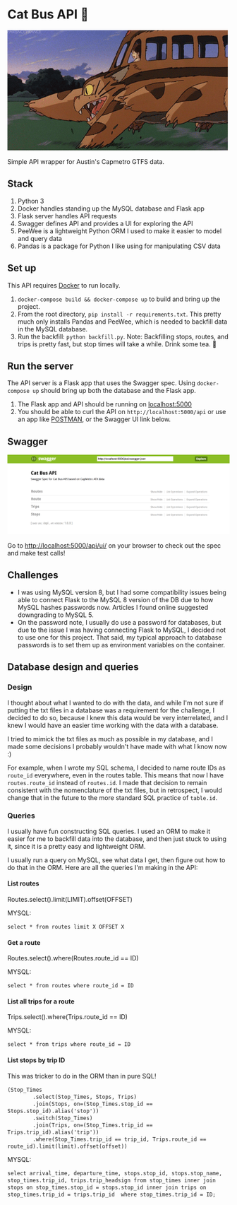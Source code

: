 # Cat Bus API 🚌

![Cat Bus](app/static/img/catbus.gif)

Simple API wrapper for Austin's Capmetro GTFS data.

## Stack

1. Python 3
1. Docker handles standing up the MySQL database and Flask app
1. Flask server handles API requests
1. Swagger defines API and provides a UI for exploring the API
1. PeeWee is a lightweight Python ORM I used to make it easier to model and query data
1. Pandas is a package for Python I like using for manipulating CSV data

## Set up

This API requires [Docker](https://www.docker.com) to run locally.

1. `docker-compose build && docker-compose up` to build and bring up the project.
1. From the root directory, `pip install -r requirements.txt`. This pretty much only installs Pandas and PeeWee, which is needed to backfill data in the MySQL database.
1. Run the backfill: `python backfill.py`. Note: Backfilling stops, routes, and trips is pretty fast, but stop times will take a while. Drink some tea. 🍵

## Run the server

The API server is a Flask app that uses the Swagger spec. Using `docker-compose up` should bring up both the database and the Flask app.

1. The Flask app and API should be running on [localhost:5000](http://localhost:5000)
1. You should be able to curl the API on `http://localhost:5000/api` or use an app like [POSTMAN](https://www.getpostman.com/), or the Swagger UI link below.

## Swagger

![Swagger UI](app/static/img/swagger-ui.png)

Go to [http://localhost:5000/api/ui/](http://localhost:5000/api/ui/) on  your browser to check out the spec and make test calls!

## Challenges

* I was using MySQL version 8, but I had some compatibility issues being able to connect Flask to the MySQL 8 version of the DB due to how MySQL hashes passwords now. Articles I found online suggested downgrading to MySQL 5.
* On the password note, I usually do use a password for databases, but due to the issue I was having connecting Flask to MySQL, I decided not to use one for this project. That said, my typical approach to database passwords is to set them up as environment variables on the container.

## Database design and queries

### Design

I thought about what I wanted to do with the data, and while I'm not sure if putting the txt files in a database was a requirement for the challenge, I decided to do so, because I knew this data would be very interrelated, and I knew I would have an easier time working with the data with a database.

I tried to mimick the txt files as much as possible in my database, and I made some decisions I probably wouldn't have made with what I know now :)

For example, when I wrote my SQL schema, I decided to name route IDs as `route_id` everywhere, even in the routes table. This means that now I have `routes.route_id` instead of `routes.id`. I made that decision to remain consistent with the nomenclature of the txt files, but in retrospect, I would change that in the future to the more standard SQL practice of `table.id`.

### Queries

I usually have fun constructing SQL queries. I used an ORM to make it easier for me to backfill data into the database, and then just stuck to using it, since it is a pretty easy and lightweight ORM. 

I usually run a query on MySQL, see what data I get, then figure out how to do that in the ORM. Here are all the queries I'm making in the API:

#### List routes

Routes.select().limit(LIMIT).offset(OFFSET)

MYSQL:

```
select * from routes limit X OFFSET X
```

#### Get a route

Routes.select().where(Routes.route_id == ID)

MYSQL:

```
select * from routes where route_id = ID
```

#### List all trips for a route

Trips.select().where(Trips.route_id == ID)

MYSQL:

```
select * from trips where route_id = ID
```

#### List stops by trip ID

This was tricker to do in the ORM than in pure SQL!

```
(Stop_Times
        .select(Stop_Times, Stops, Trips)
        .join(Stops, on=(Stop_Times.stop_id == Stops.stop_id).alias('stop'))
        .switch(Stop_Times)
        .join(Trips, on=(Stop_Times.trip_id == Trips.trip_id).alias('trip'))
        .where(Stop_Times.trip_id == trip_id, Trips.route_id == route_id).limit(limit).offset(offset))
```

MYSQL:

```
select arrival_time, departure_time, stops.stop_id, stops.stop_name, stop_times.trip_id, trips.trip_headsign from stop_times inner join stops on stop_times.stop_id = stops.stop_id inner join trips on stop_times.trip_id = trips.trip_id  where stop_times.trip_id = ID;
```
